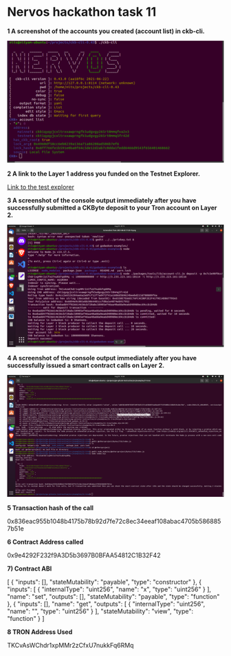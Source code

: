 # Nervos hackathon task 11

<b> 1 A screenshot of the accounts you created (account list) in ckb-cli. </b>

<img src="https://github.com/textrocr/nervos/blob/main/task11/accountlist.png"> </img>

<b> 2 A link to the Layer 1 address you funded on the Testnet Explorer.</b>

<a href="https://explorer.nervos.org/aggron/address/ckt1qyqyjcxltrxxawprngfk5udgvgy265rt0mmq5fr42d">Link to the test explorer</a>

<b> 3 A screenshot of the console output immediately after you have successfully submitted a CKByte deposit to your Tron account on Layer 2. </b>

<img src="https://github.com/textrocr/nervos/blob/main/task11/ckbdepositl2.png"> </img>

<b> 4 A screenshot of the console output immediately after you have successfully issued a smart contract calls on Layer 2. </b>

<img src="https://github.com/textrocr/nervos/blob/main/task11/contractcall.png"> </img>

<b> 5 Transaction hash of the call </b>

0x836eac955b1048b4175b78b92d7fe72c8ec34eeaf108abac4705b5868857b51e

<b>6 Contract Address called </b>

0x9e4292F232f9A3D5b3697B0BFAA54812C1B32F42

<b>7) Contract ABI</b>

[ { "inputs": [], "stateMutability": "payable", "type": "constructor" }, { "inputs": [ { "internalType": "uint256", "name": "x", "type": "uint256" } ], "name": "set", "outputs": [], "stateMutability": "payable", "type": "function" }, { "inputs": [], "name": "get", "outputs": [ { "internalType": "uint256", "name": "", "type": "uint256" } ], "stateMutability": "view", "type": "function" } ]

<b>8 TRON Address Used</b>

TKCvAsWChdr1xpMMr2zCfxU7nukkFq6RMq
